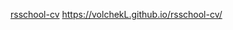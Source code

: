 [rsschool-cv](https://github.com/VolchekL/rsschool-cv/blob/main/README.me)
https://volchekL.github.io/rsschool-cv/
